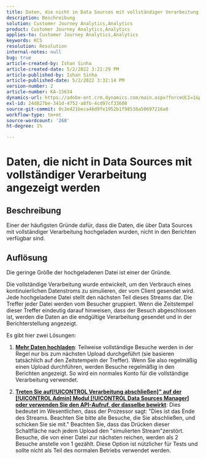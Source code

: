 ```yaml
---
title: Daten, die nicht in Data Sources mit vollständiger Verarbeitung angezeigt werden
description: Beschreibung
solution: Customer Journey Analytics,Analytics
product: Customer Journey Analytics,Analytics
applies-to: Customer Journey Analytics,Analytics
keywords: KCS
resolution: Resolution
internal-notes: null
bug: true
article-created-by: Ishan Sinha
article-created-date: 5/2/2022 3:21:29 PM
article-published-by: Ishan Sinha
article-published-date: 5/2/2022 3:32:14 PM
version-number: 2
article-number: KA-15634
dynamics-url: https://adobe-ent.crm.dynamics.com/main.aspx?forceUCI=1&pagetype=entityrecord&etn=knowledgearticle&id=a08c6085-2bca-ec11-a7b5-6045bd00dca1
exl-id: 24d827be-341d-4752-a8fb-4cd97cf33608
source-git-commit: 0c3e421beca46d9fe1952b1f98538a50697216a0
workflow-type: tm+mt
source-wordcount: '268'
ht-degree: 1%

---
```


# Daten, die nicht in Data Sources mit vollständiger Verarbeitung angezeigt werden

## Beschreibung


Einer der häufigsten Gründe dafür, dass die Daten, die über Data Sources mit vollständiger Verarbeitung hochgeladen wurden, nicht in den Berichten verfügbar sind.


## Auflösung


Die geringe Größe der hochgeladenen Datei ist einer der Gründe.

Die vollständige Verarbeitung wurde entwickelt, um den Verbrauch eines kontinuierlichen Datenstroms zu simulieren, der vom Client gesendet wird. Jede hochgeladene Datei stellt den nächsten Teil dieses Streams dar. Die Treffer jeder Datei werden vom Besucher gruppiert. Wenn die Zeitstempel dieser Treffer eindeutig darauf hinweisen, dass der Besuch abgeschlossen ist, werden die Daten an die endgültige Verarbeitung gesendet und in der Berichterstellung angezeigt.

Es gibt hier zwei Lösungen:

1. <u><b>Mehr Daten hochladen</b></u>: Teilweise vollständige Besuche werden in der Regel nur bis zum nächsten Upload durchgeführt (sie basieren tatsächlich auf den Zeitstempeln der Treffer). Wenn Sie also regelmäßig einen Upload durchführen, werden Besuche regelmäßig in den Berichten angezeigt. So wird ein normales Konto für die vollständige Verarbeitung verwendet.

2. <u><b>Treten Sie auf[!UICONTROL Verarbeitung abschließen]&quot; auf der [!UICONTROL Admin] Modul [!UICONTROL Data Sources Manager] oder verwenden Sie den API-Aufruf, der dasselbe bewirkt</b></u>: Dies bedeutet im Wesentlichen, dass der Prozessor sagt: &quot;Dies ist das Ende des Streams. Beachten Sie bitte alle Besuche, die Sie abschließen, und schicken Sie sie mit.&quot; Beachten Sie, dass das Drücken dieser Schaltfläche nach jedem Upload den &quot;simulierten Stream&quot;zerstört. Besuche, die von einer Datei zur nächsten reichen, werden als 2 Besuche anstelle von 1 gezählt. Diese Option ist nützlicher für Tests und sollte nicht als Teil des normalen Betriebs verwendet werden.
